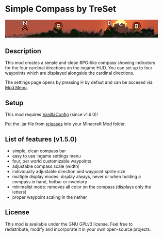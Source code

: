 # Simple Compass by TreSet

![Compass HUD generated by the mod.](https://github.com/Tre5et/simple-compass/raw/1.18/banner.png)

## Description

This mod creates a simple and clean RPG-like compass showing indicators for the four cardinal directions on the ingame HUD.
You can set up to four waypoints which are displayed alongside the cardinal directions.

The settings page opens by pressing H by defaut and can be accesed via [Mod Menu](https://www.curseforge.com/minecraft/mc-mods/modmenu).

## Setup

This mod requires [VanillaConfig](https://www.curseforge.com/minecraft/mc-mods/vanillaconfig) (since v1.6.0)!

Put the .jar file from [releases](https://github.com/Tre5et/simple-compass/releases) into your Minecraft Mod folder.

## List of features (v1.5.0)

- simple, clean compass bar
- easy to use ingame settings menu
- four, per world customizable waypoints
- adjustable compass scale (width)
- individually adjustable direction and waypoint sprite size
- multiple display modes: display always, never or when holding a compass in hand, hotbar or inventory
- minimalist mode: removes all color on the compass (displays only the letters)
- proper waypoint scaling in the nether

## License

This mod is available under the GNU GPLv3 license. Feel free to redistribute, modify and incorporate it in your own open-source projects.